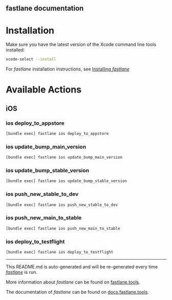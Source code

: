 fastlane documentation
----

# Installation

Make sure you have the latest version of the Xcode command line tools installed:

```sh
xcode-select --install
```

For _fastlane_ installation instructions, see [Installing _fastlane_](https://docs.fastlane.tools/#installing-fastlane)

# Available Actions

## iOS

### ios deploy_to_appstore

```sh
[bundle exec] fastlane ios deploy_to_appstore
```



### ios update_bump_main_version

```sh
[bundle exec] fastlane ios update_bump_main_version
```



### ios update_bump_stable_version

```sh
[bundle exec] fastlane ios update_bump_stable_version
```



### ios push_new_stable_to_dev

```sh
[bundle exec] fastlane ios push_new_stable_to_dev
```



### ios push_new_main_to_stable

```sh
[bundle exec] fastlane ios push_new_main_to_stable
```



### ios deploy_to_testflight

```sh
[bundle exec] fastlane ios deploy_to_testflight
```



----

This README.md is auto-generated and will be re-generated every time [_fastlane_](https://fastlane.tools) is run.

More information about _fastlane_ can be found on [fastlane.tools](https://fastlane.tools).

The documentation of _fastlane_ can be found on [docs.fastlane.tools](https://docs.fastlane.tools).
